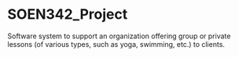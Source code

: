 # SOEN342_Project
Software system to support an organization offering group or private lessons (of various types, such as yoga, swimming, etc.) to clients.
